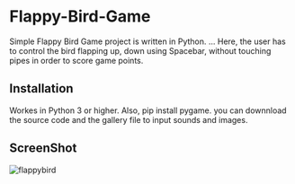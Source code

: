 # Flappy-Bird-Game

Simple Flappy Bird Game project is written in Python. ... Here, the user has to control the bird flapping up, down using Spacebar, without touching pipes in order to score game points.

## Installation
Workes in Python 3 or higher.
Also, pip install pygame.
you can downnload the source code and the gallery file to input sounds and images.

## ScreenShot
![flappybird](https://user-images.githubusercontent.com/65106015/95583690-217b5f80-0a5a-11eb-8e8a-ad38fa4909cd.PNG)
